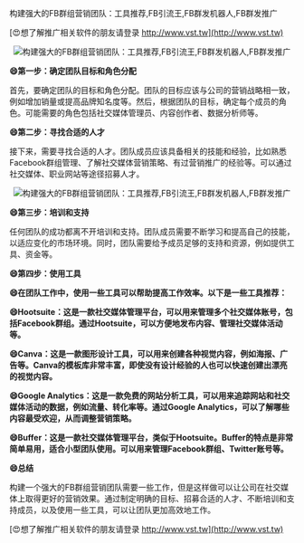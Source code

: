 构建强大的FB群组营销团队：工具推荐,FB引流王,FB群发机器人,FB群发推广

[😍想了解推广相关软件的朋友请登录 http://www.vst.tw](http://www.vst.tw)

 <center><img src="https://vst.tw/MP4/tuiguang/png/8.png" alt="构建强大的FB群组营销团队：工具推荐,FB引流王,FB群发机器人,FB群发推广"></center>

**😄第一步：确定团队目标和角色分配**

首先，要确定团队的目标和角色分配。团队的目标应该与公司的营销战略相一致，例如增加销量或提高品牌知名度等。然后，根据团队的目标，确定每个成员的角色。可能需要的角色包括社交媒体管理员、内容创作者、数据分析师等。

**😄第二步：寻找合适的人才**

接下来，需要寻找合适的人才。团队成员应该具备相关的技能和经验，比如熟悉Facebook群组管理、了解社交媒体营销策略、有过营销推广的经验等。可以通过社交媒体、职业网站等途径招募人才。

 <center><img src="https://vst.tw/MP4/tuiguang/png/0.png" alt="构建强大的FB群组营销团队：工具推荐,FB引流王,FB群发机器人,FB群发推广"></center>

**😄第三步：培训和支持**

任何团队的成功都离不开培训和支持。团队成员需要不断学习和提高自己的技能，以适应变化的市场环境。同时，团队需要给予成员足够的支持和资源，例如提供工具、资金等。

**😄第四步：使用工具**

**😄在团队工作中，使用一些工具可以帮助提高工作效率。以下是一些工具推荐：**

**😄Hootsuite：这是一款社交媒体管理平台，可以用来管理多个社交媒体账号，包括Facebook群组。通过Hootsuite，可以方便地发布内容、管理社交媒体活动等。**

**😄Canva：这是一款图形设计工具，可以用来创建各种视觉内容，例如海报、广告等。Canva的模板库非常丰富，即使没有设计经验的人也可以快速创建出漂亮的视觉内容。**

**😄Google Analytics：这是一款免费的网站分析工具，可以用来追踪网站和社交媒体活动的数据，例如流量、转化率等。通过Google Analytics，可以了解哪些内容最受欢迎，从而调整营销策略。**

**😄Buffer：这是一款社交媒体管理平台，类似于Hootsuite。Buffer的特点是非常简单易用，适合小型团队使用。可以用来管理Facebook群组、Twitter账号等。**

**😄总结**

构建一个强大的FB群组营销团队需要一些工作，但是这样做可以让公司在社交媒体上取得更好的营销效果。通过制定明确的目标、招募合适的人才、不断培训和支持成员，以及使用一些工具，可以让团队更加高效地工作。

[😍想了解推广相关软件的朋友请登录 http://www.vst.tw](http://www.vst.tw)



